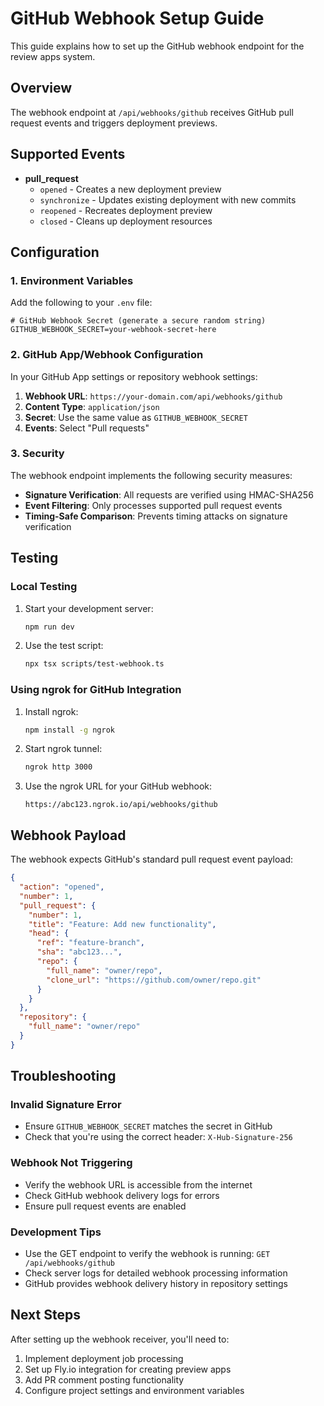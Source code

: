 # GitHub Webhook Setup Guide

This guide explains how to set up the GitHub webhook endpoint for the review apps system.

## Overview

The webhook endpoint at `/api/webhooks/github` receives GitHub pull request events and triggers deployment previews.

## Supported Events

- **pull_request**
  - `opened` - Creates a new deployment preview
  - `synchronize` - Updates existing deployment with new commits
  - `reopened` - Recreates deployment preview
  - `closed` - Cleans up deployment resources

## Configuration

### 1. Environment Variables

Add the following to your `.env` file:

```env
# GitHub Webhook Secret (generate a secure random string)
GITHUB_WEBHOOK_SECRET=your-webhook-secret-here
```

### 2. GitHub App/Webhook Configuration

In your GitHub App settings or repository webhook settings:

1. **Webhook URL**: `https://your-domain.com/api/webhooks/github`
2. **Content Type**: `application/json`
3. **Secret**: Use the same value as `GITHUB_WEBHOOK_SECRET`
4. **Events**: Select "Pull requests"

### 3. Security

The webhook endpoint implements the following security measures:

- **Signature Verification**: All requests are verified using HMAC-SHA256
- **Event Filtering**: Only processes supported pull request events
- **Timing-Safe Comparison**: Prevents timing attacks on signature verification

## Testing

### Local Testing

1. Start your development server:
   ```bash
   npm run dev
   ```

2. Use the test script:
   ```bash
   npx tsx scripts/test-webhook.ts
   ```

### Using ngrok for GitHub Integration

1. Install ngrok:
   ```bash
   npm install -g ngrok
   ```

2. Start ngrok tunnel:
   ```bash
   ngrok http 3000
   ```

3. Use the ngrok URL for your GitHub webhook:
   ```
   https://abc123.ngrok.io/api/webhooks/github
   ```

## Webhook Payload

The webhook expects GitHub's standard pull request event payload:

```json
{
  "action": "opened",
  "number": 1,
  "pull_request": {
    "number": 1,
    "title": "Feature: Add new functionality",
    "head": {
      "ref": "feature-branch",
      "sha": "abc123...",
      "repo": {
        "full_name": "owner/repo",
        "clone_url": "https://github.com/owner/repo.git"
      }
    }
  },
  "repository": {
    "full_name": "owner/repo"
  }
}
```

## Troubleshooting

### Invalid Signature Error

- Ensure `GITHUB_WEBHOOK_SECRET` matches the secret in GitHub
- Check that you're using the correct header: `X-Hub-Signature-256`

### Webhook Not Triggering

- Verify the webhook URL is accessible from the internet
- Check GitHub webhook delivery logs for errors
- Ensure pull request events are enabled

### Development Tips

- Use the GET endpoint to verify the webhook is running: `GET /api/webhooks/github`
- Check server logs for detailed webhook processing information
- GitHub provides webhook delivery history in repository settings

## Next Steps

After setting up the webhook receiver, you'll need to:

1. Implement deployment job processing
2. Set up Fly.io integration for creating preview apps
3. Add PR comment posting functionality
4. Configure project settings and environment variables